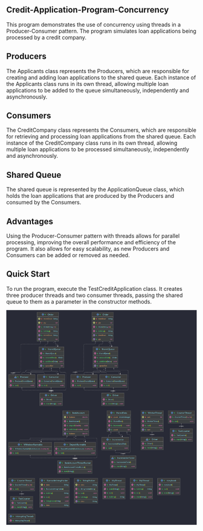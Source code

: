## Credit-Application-Program-Concurrency

This program demonstrates the use of concurrency using threads in a Producer-Consumer pattern. The program simulates loan applications being processed by a credit company.
## Producers

The Applicants class represents the Producers, which are responsible for creating and adding loan applications to the shared queue. Each instance of the Applicants class runs in its own thread, allowing multiple loan applications to be added to the queue simultaneously, independently and asynchronously.
## Consumers

The CreditCompany class represents the Consumers, which are responsible for retrieving and processing loan applications from the shared queue. Each instance of the CreditCompany class runs in its own thread, allowing multiple loan applications to be processed simultaneously, independently and asynchronously.
## Shared Queue

The shared queue is represented by the ApplicationQueue class, which holds the loan applications that are produced by the Producers and consumed by the Consumers.
## Advantages

Using the Producer-Consumer pattern with threads allows for parallel processing, improving the overall performance and efficiency of the program. It also allows for easy scalability, as new Producers and Consumers can be added or removed as needed.

## Quick Start
To run the program, execute the TestCreditApplication class. It creates three producer threads and two consumer threads, passing the shared queue to them as a parameter in the constructor methods.

<img src="CPM.png">
